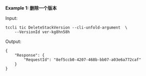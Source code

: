 **Example 1: 删除一个版本**



Input: 

```
tccli tic DeleteStackVersion --cli-unfold-argument  \
    --VersionId ver-kg8hn58h
```

Output: 
```
{
    "Response": {
        "RequestId": "8ef5ccb0-4207-468b-bb07-a03e6a772caf"
    }
}
```

